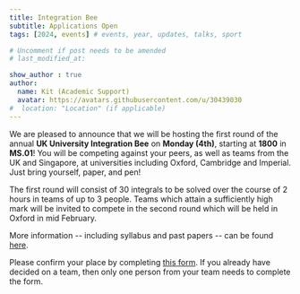 ```yaml
---
title: Integration Bee
subtitle: Applications Open
tags: [2024, events] # events, year, updates, talks, sport

# Uncomment if post needs to be amended
# last_modified_at:

show_author : true
author:
  name: Kit (Academic Support)
  avatar: https://avatars.githubusercontent.com/u/30439030
#  location: "Location" (if applicable)
---
```


We are pleased to announce that we will be hosting the first round of the annual **UK University Integration Bee** on **Monday (4th)**, starting at **1800** in **MS.01**! You will be competing against your peers, as well as teams from the UK and Singapore, at universities including Oxford, Cambridge and Imperial. Just bring yourself, paper, and pen!

The first round will consist of 30 integrals to be solved over the course of 2 hours in teams of up to 3 people. Teams which attain a sufficiently high mark will be invited to compete in the second round which will be held in Oxford in mid February.

More information -- including syllabus and past papers -- can be found [here](https://integration.soc.srcf.net/).

Please confirm your place by completing [this form](https://forms.gle/doeMakJS2P4FnVhV9). If you already have decided on a team, then only one person from your team needs to complete the form.